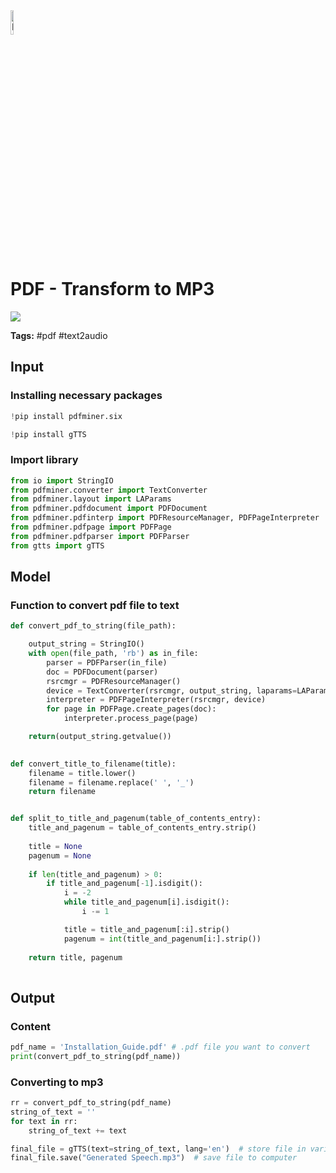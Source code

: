 <img width="10%" alt="Naas" src="https://landen.imgix.net/jtci2pxwjczr/assets/5ice39g4.png?w=160"/>

# PDF - Transform to MP3
<a href="https://app.naas.ai/user-redirect/naas/downloader?url=https://raw.githubusercontent.com/jupyter-naas/awesome-notebooks/master/PDF/PDF_Transform_to_MP3.ipynb" target="_parent"><img src="https://naasai-public.s3.eu-west-3.amazonaws.com/open_in_naas.svg"/></a>

**Tags:** #pdf #text2audio

## Input

### Installing necessary packages


```python
!pip install pdfminer.six
```


```python
!pip install gTTS
```

### Import library


```python
from io import StringIO
from pdfminer.converter import TextConverter
from pdfminer.layout import LAParams
from pdfminer.pdfdocument import PDFDocument
from pdfminer.pdfinterp import PDFResourceManager, PDFPageInterpreter
from pdfminer.pdfpage import PDFPage
from pdfminer.pdfparser import PDFParser
from gtts import gTTS
```

## Model

### Function to convert pdf  file to text


```python
def convert_pdf_to_string(file_path):

	output_string = StringIO()
	with open(file_path, 'rb') as in_file:
	    parser = PDFParser(in_file)
	    doc = PDFDocument(parser)
	    rsrcmgr = PDFResourceManager()
	    device = TextConverter(rsrcmgr, output_string, laparams=LAParams())
	    interpreter = PDFPageInterpreter(rsrcmgr, device)
	    for page in PDFPage.create_pages(doc):
	        interpreter.process_page(page)

	return(output_string.getvalue())

                
def convert_title_to_filename(title):
    filename = title.lower()
    filename = filename.replace(' ', '_')
    return filename


def split_to_title_and_pagenum(table_of_contents_entry):
    title_and_pagenum = table_of_contents_entry.strip()
    
    title = None
    pagenum = None
    
    if len(title_and_pagenum) > 0:
        if title_and_pagenum[-1].isdigit():
            i = -2
            while title_and_pagenum[i].isdigit():
                i -= 1

            title = title_and_pagenum[:i].strip()
            pagenum = int(title_and_pagenum[i:].strip())
        
    return title, pagenum
    
```

## Output

### Content


```python
pdf_name = 'Installation_Guide.pdf' # .pdf file you want to convert
print(convert_pdf_to_string(pdf_name))
```

### Converting to mp3


```python
rr = convert_pdf_to_string(pdf_name)
string_of_text = ''
for text in rr:
    string_of_text += text

final_file = gTTS(text=string_of_text, lang='en')  # store file in variable
final_file.save("Generated Speech.mp3")  # save file to computer
```
